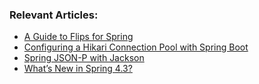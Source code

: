 ### Relevant Articles:
- [A Guide to Flips for Spring](http://www.baeldung.com/flips-spring)
- [Configuring a Hikari Connection Pool with Spring Boot](https://www.baeldung.com/spring-boot-hikari)
- [Spring JSON-P with Jackson](http://www.baeldung.com/spring-jackson-jsonp)
- [What’s New in Spring 4.3?](http://www.baeldung.com/whats-new-in-spring-4-3)
